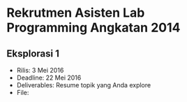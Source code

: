 # Rekrutmen Asisten Lab Programming Angkatan 2014

## Eksplorasi 1
* Rilis: 3 Mei 2016
* Deadline: 22 Mei 2016
* Deliverables: Resume topik yang Anda explore
* File: 
